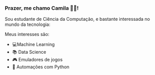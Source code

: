 ### Prazer, me chamo Camila  	:woman_technologist:!




Sou estudante de Ciência da Computação, e bastante interessada no mundo da tecnologia:

Meus interesses são:

- :computer:Machine Learning
- :books: Data Science
- :video_game: Emuladores de jogos
- :snake: Automações com Python 
<!-- -  
- 💬 Ask me about ...
- 📫 How to reach me: ...
- 😄 Pronouns: ...
- ⚡ Fun fact: ...
-->


